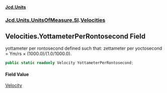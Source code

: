 #### [Jcd.Units](index 'index')
### [Jcd.Units.UnitsOfMeasure.SI](Jcd.Units.UnitsOfMeasure.SI 'Jcd.Units.UnitsOfMeasure.SI').[Velocities](Velocities 'Jcd.Units.UnitsOfMeasure.SI.Velocities')

## Velocities.YottameterPerRontosecond Field

yottameter per rontosecond defined such that: zettameter per yoctosecond = Ym/rs × (1000.0)/(1.0/1000.0).

```csharp
public static readonly Velocity YottameterPerRontosecond;
```

#### Field Value
[Velocity](Velocity 'Jcd.Units.UnitTypes.Velocity')